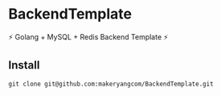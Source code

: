 # BackendTemplate

⚡ Golang + MySQL + Redis Backend Template ⚡

## Install

```shell
git clone git@github.com:makeryangcom/BackendTemplate.git
```
